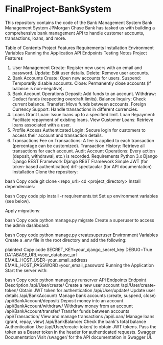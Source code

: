 # FinalProject-BankSystem
This repository contains the code of the Bank Management System
Bank Management System
JPMorgan Chase Bank has tasked us with building a comprehensive bank management API to handle customer accounts, transactions, loans, and more.

Table of Contents
Project Features
Requirements
Installation
Environment Variables
Running the Application
API Endpoints
Testing
Notes
Project Features
1. User Management
Create: Register new users with an email and password.
Update: Edit user details.
Delete: Remove user accounts.
2. Bank Accounts
Create: Open new accounts for users.
Suspend: Temporarily disable accounts.
Close: Permanently close accounts (if balance is non-negative).
3. Bank Account Operations
Deposit: Add funds to an account.
Withdraw: Deduct funds (respecting overdraft limits).
Balance Inquiry: Check current balance.
Transfer: Move funds between accounts.
Foreign Currency Support: Handle transactions in different currencies.
4. Loans
Grant Loan: Issue loans up to a specified limit.
Loan Repayment: Facilitate repayment of existing loans.
View Customer Loans: Retrieve loans associated with a user.
5. Profile Access
Authenticated Login: Secure login for customers to access their account and transaction details.
6. Transactions
Fee on Transactions: A fee is applied to each transaction (percentage can be customized).
Transaction History: Retrieve all transactions for each account.
Audit Account Operations: Every action (deposit, withdrawal, etc.) is recorded.
Requirements
Python 3.x
Django
Django REST Framework
Django REST Framework Simple JWT (for token-based authentication)
drf-spectacular (for API documentation)
Installation
Clone the repository:

bash
Copy code
git clone <repo_url>
cd <project_directory>
Install dependencies:

bash
Copy code
pip install -r requirements.txt
Set up environment variables (see below).

Apply migrations:

bash
Copy code
python manage.py migrate
Create a superuser to access the admin dashboard:

bash
Copy code
python manage.py createsuperuser
Environment Variables
Create a .env file in the root directory and add the following:

plaintext
Copy code
SECRET_KEY=your_django_secret_key
DEBUG=True
DATABASE_URL=your_database_url
EMAIL_HOST_USER=your_email_address
EMAIL_HOST_PASSWORD=your_email_password
Running the Application
Start the server with:

bash
Copy code
python manage.py runserver
API Endpoints
Endpoint	Description
/api/User/create/	Create a new user account
/api/User/create-token/	Obtain JWT token for authentication
/api/User/update/	Update user details
/api/BankAccount/	Manage bank accounts (create, suspend, close)
/api/BankAccount/deposit/	Deposit money into an account
/api/BankAccount/withdraw/	Withdraw money from an account
/api/BankAccount/transfer/	Transfer funds between accounts
/api/Transaction/	View and manage transactions
/api/Loan/	Manage loans (grant, repay, view)
/api/BankBalance/	Check the bank's total balance
Authentication
Use /api/User/create-token/ to obtain JWT tokens.
Pass the token as a Bearer token in the header for authenticated requests.
Swagger Documentation
Visit /swagger/ for the API documentation in Swagger UI.
